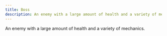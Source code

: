 ```yaml
---
title: Boss
description: An enemy with a large amount of health and a variety of mechanics.
---
```

An enemy with a large amount of health and a variety of mechanics.
